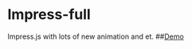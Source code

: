 # Impress-full
Impress.js with lots of new animation and et.
##[Demo](http://qti3e.github.io/Impress-full)
